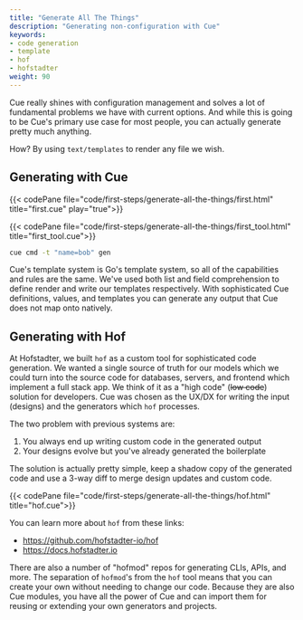 ```yaml
---
title: "Generate All The Things"
description: "Generating non-configuration with Cue"
keywords:
- code generation
- template
- hof
- hofstadter
weight: 90
---
```


Cue really shines with configuration management and
solves a lot of fundamental problems we have with current options.
And while this is going to be Cue's primary use case for most people,
you can actually generate pretty much anything.

How? By using `text/templates` to render any file we wish.

## Generating with Cue

{{< codePane file="code/first-steps/generate-all-the-things/first.html" title="first.cue" play="true">}}

{{< codePane file="code/first-steps/generate-all-the-things/first_tool.html" title="first_tool.cue">}}

```sh
cue cmd -t "name=bob" gen
```

Cue's template system is Go's template system,
so all of the capabilities and rules are the same.
We've used both list and field comprehension
to define render and write our templates respectively.
With sophisticated Cue definitions, values, and templates
you can generate any output that Cue does not map onto natively.


## Generating with Hof

At Hofstadter, we built `hof` as a custom tool for sophisticated code generation.
We wanted a single source of truth for our models which we could turn into
the source code for databases, servers, and frontend which implement a full stack app.
We think of it as a "high code" (~~low code~~) solution for developers.
Cue was chosen as the UX/DX for writing the input (designs)
and the generators which `hof` processes.

The two problem with previous systems are:

1. You always end up writing custom code in the generated output
2. Your designs evolve but you've already generated the boilerplate

The solution is actually pretty simple, keep a shadow copy of the generated code
and use a 3-way diff to merge design updates and custom code.


{{< codePane file="code/first-steps/generate-all-the-things/hof.html" title="hof.cue">}}

You can learn more about `hof` from these links:

- https://github.com/hofstadter-io/hof
- https://docs.hofstadter.io

There are also a number of "hofmod" repos for generating CLIs, APIs, and more.
The separation of `hofmod`'s from the `hof` tool means that you can create your own without needing to change our code.
Because they are also Cue modules, you have all the power of Cue and
can import them for reusing or extending your own generators and projects.
